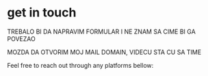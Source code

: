 # get in touch

TREBALO BI DA NAPRAVIM FORMULAR I NE ZNAM SA CIME BI GA POVEZAO

MOZDA DA OTVORIM MOJ MAIL DOMAIN, VIDECU STA CU SA TIME

Feel free to reach out through any platforms bellow:
